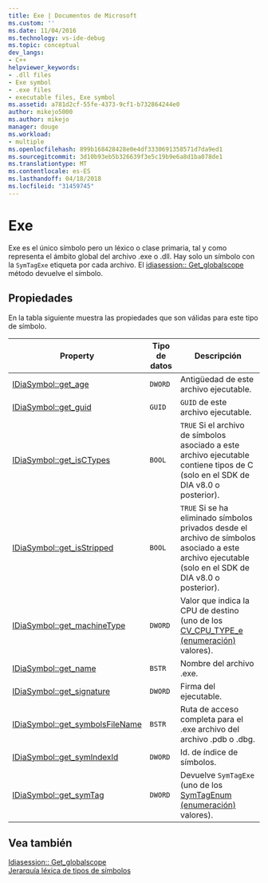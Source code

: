 ```yaml
---
title: Exe | Documentos de Microsoft
ms.custom: ''
ms.date: 11/04/2016
ms.technology: vs-ide-debug
ms.topic: conceptual
dev_langs:
- C++
helpviewer_keywords:
- .dll files
- Exe symbol
- .exe files
- executable files, Exe symbol
ms.assetid: a781d2cf-55fe-4373-9cf1-b732864244e0
author: mikejo5000
ms.author: mikejo
manager: douge
ms.workload:
- multiple
ms.openlocfilehash: 899b168428428e0e4df3330691358571d7da9ed1
ms.sourcegitcommit: 3d10b93eb5b326639f3e5c19b9e6a8d1ba078de1
ms.translationtype: MT
ms.contentlocale: es-ES
ms.lasthandoff: 04/18/2018
ms.locfileid: "31459745"
---
```

# <a name="exe"></a>Exe
Exe es el único símbolo pero un léxico o clase primaria, tal y como representa el ámbito global del archivo .exe o .dll. Hay solo un símbolo con la `SymTagExe` etiqueta por cada archivo. El [idiasession:: Get_globalscope](../../debugger/debug-interface-access/idiasession-get-globalscope.md) método devuelve el símbolo.  
  
## <a name="properties"></a>Propiedades  
 En la tabla siguiente muestra las propiedades que son válidas para este tipo de símbolo.  
  
|Property|Tipo de datos|Descripción|  
|--------------|---------------|-----------------|  
|[IDiaSymbol::get_age](../../debugger/debug-interface-access/idiasymbol-get-age.md)|`DWORD`|Antigüedad de este archivo ejecutable.|  
|[IDiaSymbol::get_guid](../../debugger/debug-interface-access/idiasymbol-get-guid.md)|`GUID`|`GUID` de este archivo ejecutable.|  
|[IDiaSymbol::get_isCTypes](../../debugger/debug-interface-access/idiasymbol-get-isctypes.md)|`BOOL`|`TRUE` Si el archivo de símbolos asociado a este archivo ejecutable contiene tipos de C (solo en el SDK de DIA v8.0 o posterior).|  
|[IDiaSymbol::get_isStripped](../../debugger/debug-interface-access/idiasymbol-get-isstripped.md)|`BOOL`|`TRUE` Si se ha eliminado símbolos privados desde el archivo de símbolos asociado a este archivo ejecutable (solo en el SDK de DIA v8.0 o posterior).|  
|[IDiaSymbol::get_machineType](../../debugger/debug-interface-access/idiasymbol-get-machinetype.md)|`DWORD`|Valor que indica la CPU de destino (uno de los [CV_CPU_TYPE_e (enumeración)](../../debugger/debug-interface-access/cv-cpu-type-e.md) valores).|  
|[IDiaSymbol::get_name](../../debugger/debug-interface-access/idiasymbol-get-name.md)|`BSTR`|Nombre del archivo .exe.|  
|[IDiaSymbol::get_signature](../../debugger/debug-interface-access/idiasymbol-get-signature.md)|`DWORD`|Firma del ejecutable.|  
|[IDiaSymbol::get_symbolsFileName](../../debugger/debug-interface-access/idiasymbol-get-symbolsfilename.md)|`BSTR`|Ruta de acceso completa para el .exe archivo del archivo .pdb o .dbg.|  
|[IDiaSymbol::get_symIndexId](../../debugger/debug-interface-access/idiasymbol-get-symindexid.md)|`DWORD`|Id. de índice de símbolos.|  
|[IDiaSymbol::get_symTag](../../debugger/debug-interface-access/idiasymbol-get-symtag.md)|`DWORD`|Devuelve `SymTagExe` (uno de los [SymTagEnum (enumeración)](../../debugger/debug-interface-access/symtagenum.md) valores).|  
  
## <a name="see-also"></a>Vea también  
 [Idiasession:: Get_globalscope](../../debugger/debug-interface-access/idiasession-get-globalscope.md)   
 [Jerarquía léxica de tipos de símbolos](../../debugger/debug-interface-access/lexical-hierarchy-of-symbol-types.md)